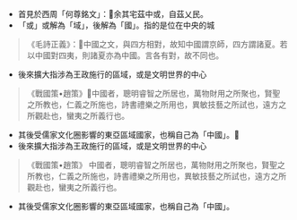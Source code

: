 - 首見於西周「何尊銘文」：余其宅茲中或，自茲乂民。
- 「或」或解為「域」，後解為「國」。指的是位在中央的城

> 《毛詩正義》：中國之文，與四方相對，故知中國謂京師，四方謂諸夏。若以中國對四夷，則諸夏亦為中國。言各有對，故不同也。

- 後來擴大指涉為王政施行的區域，或是文明世界的中心

> 《戰國策•趙策》中國者，聰明睿智之所居也，萬物財用之所聚也，賢聖之所教也，仁義之所施也，詩書禮樂之所用也，異敏技藝之所試也，遠方之所觀赴也，蠻夷之所義行也。

- 其後受儒家文化圈影響的東亞區域國家，也稱自己為「中國」。
- 後來擴大指涉為王政施行的區域，或是文明世界的中心

> 《戰國策•趙策》  中國者，聰明睿智之所居也，萬物財用之所聚也，賢聖之所教也，仁義之所施也，詩書禮樂之所用也，異敏技藝之所試也，遠方之所觀赴也，蠻夷之所義行也。

- 其後受儒家文化圈影響的東亞區域國家，也稱自己為「中國」。
